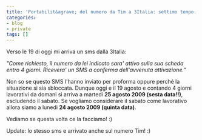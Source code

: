 ```yaml
---
title: 'Portabilit&agrave; del numero da Tim a 3Italia: settimo tempo. Eppur si muove!'
categories:
- blog
- private
tags: []
---
```

Verso le 19 di oggi mi arriva un sms dalla 3Italia:

_"Come richiesto, il numero da lei indicato sara' attivo sulla sua scheda
entro 4 giorni. Ricevera' un SMS a conferma dell'avvenuta attivazione._"

Non so se questo SMS l'hanno inviato per proforma oppure perché la situazione
si sia sbloccata. Dunque oggi e il 19 agosto e contando 4 giorni lavorativi da
domani si arriva a martedi **25 agosto 2009 (sesta data!!)**, escludendo il
sabato. Se vogliamo considerare il sabato come lavorativo allora siamo a
lunedi **24 agosto 2009 (quinta data)**.

Vediamo se questa volta ce la facciamo! :)

Update: lo stesso sms e arrivato anche sul numero Tim! :)


